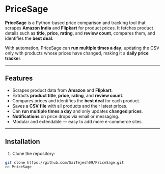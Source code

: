 # PriceSage

**PriceSage** is a Python-based price comparison and tracking tool that scrapes **Amazon India** and **Flipkart** for product prices. It fetches product details such as **title**, **price**, **rating**, and **review count**, compares them, and identifies the **best deal**.  

With automation, PriceSage can **run multiple times a day**, updating the CSV only with products whose prices have changed, making it a **daily price tracker**.

---

## Features

- Scrapes product data from **Amazon** and **Flipkart**.  
- Extracts **product title**, **price**, **rating**, and **review count**.  
- Compares prices and identifies the **best deal** for each product.  
- Saves a **CSV file** with all products and their latest prices.  
- Can **run multiple times a day** and only updates **changed prices**.  
- **Notifications** on price drops via email or messaging.  
- Modular and extendable — easy to add more e-commerce sites.

---


## Installation 

1. Clone the repository:


```bash
git clone https://github.com/SaiTejesh09/PriceSage.git
cd PriceSage
